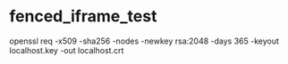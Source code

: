 # fenced_iframe_test
openssl req -x509 -sha256 -nodes -newkey rsa:2048 -days 365 -keyout localhost.key -out localhost.crt